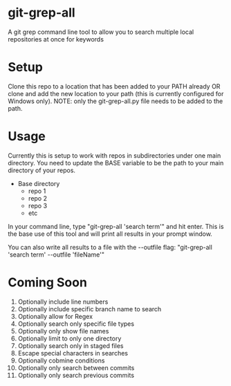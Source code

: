 # git-grep-all
A git grep command line tool to allow you to search multiple local repositories at once for keywords

# Setup
Clone this repo to a location that has been added to your PATH already OR clone and add the new location to your path (this is currently configured for Windows only).
NOTE: only the git-grep-all.py file needs to be added to the path.

# Usage
Currently this is setup to work with repos in subdirectories under one main directory.
You need to update the BASE variable to be the path to your main directory of your repos.

- Base directory
  - repo 1
  - repo 2
  - repo 3
  - etc
 
In your command line, type "git-grep-all 'search term'" and hit enter. This is the base use of this tool and will print all results in your prompt window.

You can also write all results to a file with the --outfile flag: "git-grep-all 'search term' --outfile 'fileName'"


# Coming Soon
1. Optionally include line numbers
2. Optionally include specific branch name to search
3. Optionally allow for Regex
4. Optionally search only specific file types
5. Optionally only show file names
6. Optionally limit to only one directory
7. Optionally search only in staged files
8. Escape special characters in searches
9. Optionally cobmine conditions
10. Optionally only search between commits
11. Optionally only search previous commits
    
